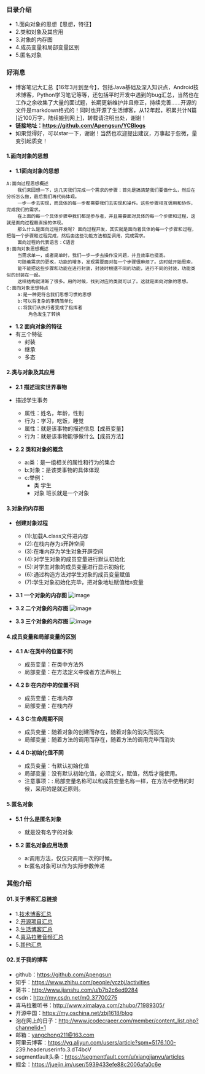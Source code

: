 ### 目录介绍
- 1.面向对象的思想【思想，特征】
- 2.类和对象及其应用
- 3.对象的内存图
- 4.成员变量和局部变量区别
- 5.匿名对象


### 好消息
- 博客笔记大汇总【16年3月到至今】，包括Java基础及深入知识点，Android技术博客，Python学习笔记等等，还包括平时开发中遇到的bug汇总，当然也在工作之余收集了大量的面试题，长期更新维护并且修正，持续完善……开源的文件是markdown格式的！同时也开源了生活博客，从12年起，积累共计N篇[近100万字，陆续搬到网上]，转载请注明出处，谢谢！
- **链接地址：https://github.com/Apengsun/YCBlogs**
- 如果觉得好，可以star一下，谢谢！当然也欢迎提出建议，万事起于忽微，量变引起质变！




#### 1.面向对象的思想
- **1.1面向对象的思想**
```
A:面向过程思想概述
    我们来回想一下，这几天我们完成一个需求的步骤：首先是搞清楚我们要做什么，然后在分析怎么做，最后我们再代码体现。
    一步一步去实现，而具体的每一步都需要我们去实现和操作。这些步骤相互调用和协作，完成我们的需求。
    在上面的每一个具体步骤中我们都是参与者，并且需要面对具体的每一个步骤和过程，这就是面向过程最直接的体现。
    那么什么是面向过程开发呢? 面向过程开发，其实就是面向着具体的每一个步骤和过程，把每一个步骤和过程完成，然后由这些功能方法相互调用，完成需求。
    面向过程的代表语言：C语言
B:面向对象思想概述
    当需求单一，或者简单时，我们一步一步去操作没问题，并且效率也挺高。
    可随着需求的更改，功能的增多，发现需要面对每一个步骤很麻烦了。这时就开始思索，
    能不能把这些步骤和功能在进行封装，封装时根据不同的功能，进行不同的封装，功能类似的封装在一起。
    这样结构就清晰了很多。用的时候，找到对应的类就可以了。这就是面向对象的思想。
C:面向对象思想特点
    a:是一种更符合我们思想习惯的思想
    b:可以将复杂的事情简单化
    c:将我们从执行者变成了指挥者
        角色发生了转换
```

- **1.2 面向对象的特征**
- 有三个特征
	* 封装
	* 继承
	* 多态



#### 2.类与对象及其应用
- **2.1 描述现实世界事物**
- 描述学生事务
	* 属性：姓名，年龄，性别
	* 行为：学习，吃饭，睡觉
	* 属性：就是该事物的描述信息【成员变量】
	* 行为：就是该事物能够做什么【成员方法】


- **2.2 类和对象的概念**
	* a:类：是一组相关的属性和行为的集合
	* b:对象：是该类事物的具体体现
	* c:举例：
		* 类    学生
		* 对象    班长就是一个对象



#### 3.对象的内存图
- **创建对象过程**
	* (1):加载A.class文件进内存
	* (2):在栈内存为s开辟空间
	* (3):在堆内存为学生对象开辟空间
	* (4):对学生对象的成员变量进行默认初始化
	* (5):对学生对象的成员变量进行显示初始化
	* (6):通过构造方法对学生对象的成员变量赋值
	* (7):学生对象初始化完毕，把对象地址赋值给s变量



- **3.1 一个对象的内存图**
![image](https://upload-images.jianshu.io/upload_images/4432347-e4c71acc1249a4c0.png?imageMogr2/auto-orient/strip%7CimageView2/2/w/1240)


- **3.2 二个对象的内存图**
![image](https://upload-images.jianshu.io/upload_images/4432347-9ff740d90e7c286b.png?imageMogr2/auto-orient/strip%7CimageView2/2/w/1240)


- **3.3 三个对象的内存图**
![image](https://upload-images.jianshu.io/upload_images/4432347-309a3d5d84512dd4.png?imageMogr2/auto-orient/strip%7CimageView2/2/w/1240)



#### 4.成员变量和局部变量的区别
- **4.1 A:在类中的位置不同**
	* 成员变量：在类中方法外
	* 局部变量：在方法定义中或者方法声明上


- **4.2 B:在内存中的位置不同**
	* 成员变量：在堆内存
	* 局部变量：在栈内存


- **4.3 C:生命周期不同**
	* 成员变量：随着对象的创建而存在，随着对象的消失而消失
	* 局部变量：随着方法的调用而存在，随着方法的调用完毕而消失


- **4.4 D:初始化值不同**
	* 成员变量：有默认初始化值
	* 局部变量：没有默认初始化值，必须定义，赋值，然后才能使用。
	* 注意事项：: 局部变量名称可以和成员变量名称一样，在方法中使用的时候，采用的是就近原则。



#### 5.匿名对象
- **5.1 什么是匿名对象**
	* 就是没有名字的对象



- **5.2 匿名对象应用场景**
	* a:调用方法，仅仅只调用一次的时候。
	* b:匿名对象可以作为实际参数传递


### 其他介绍
#### 01.关于博客汇总链接
- 1.[技术博客汇总](https://www.jianshu.com/p/614cb839182c)
- 2.[开源项目汇总](https://blog.csdn.net/m0_37700275/article/details/80863574)
- 3.[生活博客汇总](https://blog.csdn.net/m0_37700275/article/details/79832978)
- 4.[喜马拉雅音频汇总](https://www.jianshu.com/p/f665de16d1eb)
- 5.[其他汇总](https://www.jianshu.com/p/53017c3fc75d)



#### 02.关于我的博客
- github：https://github.com/Apengsun
- 知乎：https://www.zhihu.com/people/yczbj/activities
- 简书：http://www.jianshu.com/u/b7b2c6ed9284
- csdn：http://my.csdn.net/m0_37700275
- 喜马拉雅听书：http://www.ximalaya.com/zhubo/71989305/
- 开源中国：https://my.oschina.net/zbj1618/blog
- 泡在网上的日子：http://www.jcodecraeer.com/member/content_list.php?channelid=1
- 邮箱：yangchong211@163.com
- 阿里云博客：https://yq.aliyun.com/users/article?spm=5176.100- 239.headeruserinfo.3.dT4bcV
- segmentfault头条：https://segmentfault.com/u/xiangjianyu/articles
- 掘金：https://juejin.im/user/5939433efe88c2006afa0c6e


